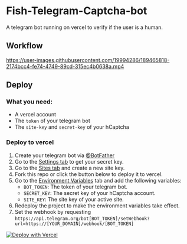 # Fish-Telegram-Captcha-bot

A telegram bot running on vercel to verify if the user is a human.
## Workflow

https://user-images.githubusercontent.com/19994286/189465818-2174bcc4-fe74-4749-89cd-315ec4b0638a.mp4

## Deploy

### What you need:

- A vercel account
- The `token` of your telegram bot
- The `site-key` and `secret-key` of your hCaptcha

### Deploy to vercel

1. Create your telegram bot via [@BotFather](https://t.me/BotFather)
2. Go to the [Settings tab](https://dashboard.hcaptcha.com/settings) to get your secret key.
3. Go to the [Sites tab](https://dashboard.hcaptcha.com/sites) and create a new site key.
3. Fork this repo or click the button below to deploy it to vercel.
4. Go to the [Environment Variables](https://vercel.com/docs/environment-variables) tab and add the following variables:
    - `BOT_TOKEN`: The token of your telegram bot.
    - `SECRET_KEY`: The secret key of your hCaptcha account.
    - `SITE_KEY`: The site key of your active site.
5. Redeploy the project to make the environment variables take effect.
6. Set the webhook by requesting `https://api.telegram.org/bot[BOT_TOKEN]/setWebhook?url=https://[YOUR_DOMAIN]/webhook/[BOT_TOKEN]`

[![Deploy with Vercel](https://vercel.com/button)](https://vercel.com/import/project?template=https://github.com/XiaoMengXinX/Fish-Telegram-Captcha-bot)
